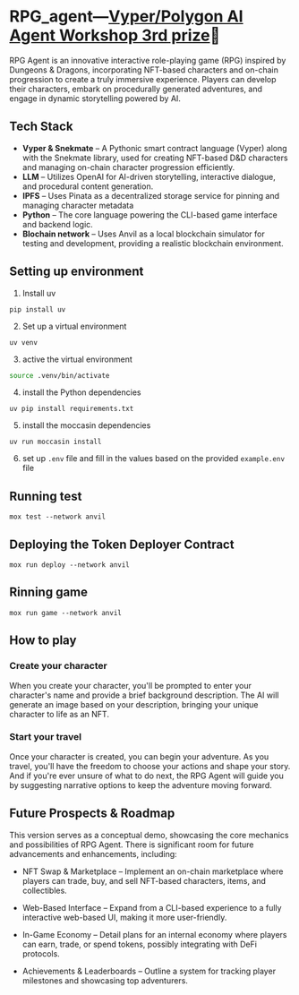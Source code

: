 
# RPG_agent—[Vyper/Polygon AI Agent Workshop 3rd prize](https://dorahacks.io/hackathon/vyper-polygon-agent-workshop/winner)🥉


RPG Agent is an innovative interactive role-playing game (RPG) inspired by Dungeons & Dragons, incorporating NFT-based characters and on-chain progression to create a truly immersive experience. Players can develop their characters, embark on procedurally generated adventures, and engage in dynamic storytelling powered by AI.

## Tech Stack

- **Vyper & Snekmate** – A Pythonic smart contract language (Vyper) along with the Snekmate library, used for creating NFT-based D&D characters and managing on-chain character progression efficiently.
- **LLM** – Utilizes OpenAI for AI-driven storytelling, interactive dialogue, and procedural content generation.
- **IPFS** – Uses Pinata as a decentralized storage service for pinning and managing character metadata
- **Python** – The core language powering the CLI-based game interface and backend logic.
- **Blochain network** – Uses Anvil as a local blockchain simulator for testing and development, providing a realistic blockchain environment.

## Setting up environment

1. Install uv
```
pip install uv
```
2. Set up a virtual environment

```
uv venv
```

3. active the virtual environment
```bash
source .venv/bin/activate
```

4. install the Python dependencies

```
uv pip install requirements.txt
```
5. install the moccasin dependencies
```
uv run moccasin install
```

6. set up `.env` file and fill in the values based on the provided `example.env` file

## Running test

```
mox test --network anvil 
```

## Deploying the Token Deployer Contract
```
mox run deploy --network anvil
```

## Rinning game
```
mox run game --network anvil
```

## How to play 

### Create your character 
When you create your character, you'll be prompted to enter your character's name and provide a brief background description. The AI will generate an image based on your description, bringing your unique character to life as an NFT.
### Start your travel 
Once your character is created, you can begin your adventure. As you travel, you'll have the freedom to choose your actions and shape your story. And if you're ever unsure of what to do next, the RPG Agent will guide you by suggesting narrative options to keep the adventure moving forward.

## Future Prospects & Roadmap

This version serves as a conceptual demo, showcasing the core mechanics and possibilities of RPG Agent. There is significant room for future advancements and enhancements, including:
- NFT Swap & Marketplace – Implement an on-chain marketplace where players can trade, buy, and sell NFT-based characters, items, and collectibles.

- Web-Based Interface – Expand from a CLI-based experience to a fully interactive web-based UI, making it more user-friendly.

- In-Game Economy – Detail plans for an internal economy where players can earn, trade, or spend tokens, possibly integrating with DeFi protocols.

- Achievements & Leaderboards – Outline a system for tracking player milestones and showcasing top adventurers.



